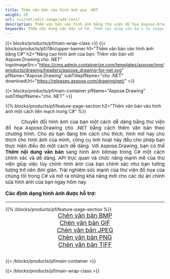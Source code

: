 ```yaml
---
title: Thêm văn bản vào hình ảnh qua .NET
weight: 20
url: /vi/net/edit-image/add-text/
description: Thêm văn bản vào hình ảnh bằng thư viện đồ họa Aspose.Drawing cho .NET (C#)
keywords: Thêm nội dung văn bản in C#, Thêm nội dung văn bản to image file, text on bitmap images in C#, text to image, graphic library cho .NET, raster images, edit image, save image, 2D graphics
---
```


{{< blocks/products/pf/main-wrap-class >}}
{{< blocks/products/pf/i18n/upper-banner h1="Thêm văn bản vào hình ảnh bằng C#" h2="Nâng cao hình ảnh của bạn: Thêm văn bản với Aspose.Drawing cho .NET" logoImageSrc="https://cms.admin.containerize.com/templates/aspose/img/products/drawing/headers/aspose_drawing-for-net.svg" pfName="Aspose.Drawing" subTitlepfName="cho .NET" downloadUrl="https://releases.aspose.com/drawing/net/" >}}

{{< blocks/products/pf/main-container pfName="Aspose.Drawing" subTitlepfName="cho .NET" >}}

{{% blocks/products/pf/feature-page-section  h2="Thêm văn bản vào hình ảnh một cách liền mạch trong C#" %}}
<p align="justify" style="text-indent:50px;font-size:15px;">
Chuyển đổi hình ảnh của bạn một cách dễ dàng bằng thư viện đồ họa Aspose.Drawing cho .NET bằng cách thêm văn bản theo chương trình. Cho dù bạn đang tìm cách chú thích, hình mờ hay chú thích cho hình ảnh của mình, công cụ linh hoạt này đều cho phép bạn thực hiện điều đó một cách dễ dàng. Với Aspose.Drawing, bạn có thể <b>Thêm nội dung văn bản</b> sang hình ảnh bitmap trong C# một cách chính xác và dễ dàng. API trực quan và chức năng mạnh mẽ của thư viện giúp việc tùy chỉnh hình ảnh của bạn chính xác như bạn tưởng tượng trở nên đơn giản. Trải nghiệm sức mạnh của thư viện đồ họa của chúng tôi trong C# và mở ra những khả năng mới cho các dự án chỉnh sửa hình ảnh của bạn ngay hôm nay.</p>

<h3 style="margin-top:16px;">
Các định dạng hình ảnh được hỗ trợ:
</h3>

<hr/>
{{% /blocks/products/pf/feature-page-section %}}
<div class="container-fluid productfamilypage bg-gray">
    <div class="convertypes bg-gray agp-content section">
        <div class="container">
		    <div class="row other-converters" style="font-size: 19px;text-align:center;">
		        <div class='col-md-3 other-converter remove-lp remove-rp'><a href="bmp/" style="padding:15px;">Chèn văn bản BMP</a></div>
                <div class='col-md-3 other-converter remove-lp remove-rp'><a href="gif/" style="padding:15px;">Chèn văn bản GIF</a></div>
                <div class='col-md-3 other-converter remove-lp remove-rp'><a href="jpeg/" style="padding:15px;">Chèn văn bản JPEG</a></div>
                <div class='col-md-3 other-converter remove-lp remove-rp'><a href="png/" style="padding:15px;">Chèn văn bản PNG</a></div>
                <div class='col-md-3 other-converter remove-lp remove-rp'><a href="tiff/" style="padding:15px;">Chèn văn bản TIFF</a></div>
            </div>
        </div>
    </div>
</div>
<br/>

{{< /blocks/products/pf/main-container >}}

{{< /blocks/products/pf/main-wrap-class >}}
